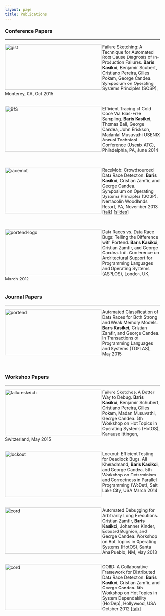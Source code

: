```yaml
---
layout: page
title: Publications
---
```


### Conference Papers
<hr>

<a href="http://dslab.epfl.ch/pubs/gist.pdf" title="gist"><img src="http://www.bariskasikci.net/gist.png" width="313" height="149" ALIGN="left" alt="gist"></a> 

<p class="publication">
Failure Sketching: A Technique for Automated Root Cause Diagnosis of In-Production Failures. <b>Baris Kasikci</b>, Benjamin Scubert, Cristiano Pereira, Gilles Pokam, George Candea. Symposium on Operating Systems Principles (SOSP), Monterey, CA, Oct 2015
<br>
<br>
</p>

<p>
<a href="http://dslab.epfl.ch/pubs/bfs.pdf" title="lcc by kasikci, on Flickr"><img src="http://www.bariskasikci.net/lcc.jpg" width="313" height="149" ALIGN="left" alt="BfS"></a>
</p>

<p class="publication">
Efficient Tracing of Cold Code Via Bias-Free Sampling. <b>Baris Kasikci</b>, Thomas Ball, George Candea, John Erickson, Madanlal Musuvathi  USENIX Annual Technical Conference (Usenix ATC), Philadelphia, PA, June 2014
<br>
<br>
<br>
</p>

<p>
<a href="http://dslab.epfl.ch/pubs/RaceMob.pdf" title="res by kasikci, on Flickr"><img src="http://farm6.staticflickr.com/5345/9192040357_18b3e16ba3_b.jpg" width="313" height="149" ALIGN="left" alt="racemob"></a> 
</p>

<p class="publication">
RaceMob: Crowdsourced Data Race Detection. <b>Baris Kasikci</b>, Cristian Zamfir, and George Candea. Symposium on Operating Systems Principles (SOSP), Nemacolin Woodlands Resort, PA, November 2013 [<a href="https://www.youtube.com/watch?v=yPpgtTdDzIk">talk</a>] [<a href= "http://sigops.org/sosp/sosp13/talks/kasikci_racemob_se08_03.pdf">slides</a>]
<br>
<br>
<br>
</p>

<p>
<a href="http://dslab.epfl.ch/pubs/portend.pdf" title="portend"><img src="http://bariskasikci.net/portend.png" width="313" height="149" ALIGN="left" alt="portend-logo"></a> 
</p>

<p class="publication">
Data Races vs. Data Race Bugs: Telling the Difference with Portend. <b>Baris Kasikci</b>, Cristian Zamfir, and George Candea. 
Intl. Conference on Architectural Support for Programming Languages and Operating Systems (ASPLOS), London, UK, March 2012
<br>
<br>
</p>

### Journal Papers
<hr>

<p>
<a href="http://dslab.epfl.ch/pubs/portend+.pdf" title="portend"><img src="http://www.bariskasikci.net/portend-plus.png" width="313" height="149" ALIGN="left" alt="portend"></a> 
</p>

<p class="publication">
Automated Classification of Data Races for Both Strong and Weak Memory Models. <b>Baris Kasikci</b>, Cristian Zamfir, and George Candea. In Transactions of Programming Languages and Systems (TOPLAS), May 2015
<br>
<br>
<br>
</p>

### Workshop Papers
<hr>

<p>
<a href="http://dslab.epfl.ch/pubs/failure-sketches.pdf" title="failuresketch"><img src="http://www.bariskasikci.net/fs.png" width="313" height="149" ALIGN="left" alt="failuresketch"></a> 
</p>

<p class="publication">
Failure Sketches: A Better Way to Debug. <b>Baris Kasikci</b>, Benjamin Schubert, Cristiano Pereira, Gilles Pokam, Madan Musuvathi, George Candea. 5th Workshop on Hot Topics in Operating Systems (HotOS), Kartause Ittingen, Switzerland, May 2015
<br>
<br>
</p>

<p>
<a href="http://dslab.epfl.ch/pubs/lockout.pdf" title="lockout"><img src="http://www.bariskasikci.net/lockout.png" width="313" height="149" ALIGN="left" alt="lockout"></a>
</p>

<p class="publication">
Lockout: Efficient Testing for Deadlock Bugs. Ali Kheradmand, <b>Baris Kasikci</b>, and George Candea. 5th Workshop on Determinism and Correctness in Parallel Programming (WoDet), Salt Lake City, USA March 2014
<br>
<br>
<br>
</p>

<p>
<a href="http://www.bariskasikci.net/RES.pdf" title="res by kasikci, on Flickr"><img src="http://farm9.staticflickr.com/8256/8661879081_72041ede40.jpg" width="313" height="149" ALIGN="left" alt="cord"></a> 
</p>

<p class="publication">
Automated Debugging for Arbitrarily Long Executions. Cristian Zamfir, <b>Baris Kasikci</b>, Johannes Kinder, Edouard Bugnion, and George Candea. Workshop on Hot Topics in Operating Systems (HotOS), Santa Ana Pueblo, NM, May 2013
<br>
<br>
</p>

<p>
<a href="http://www.bariskasikci.net/CoRD.pdf" title="cord by kasikci, on Flickr"><img src="http://www.bariskasikci.net/cord.png" width="313" height="149" ALIGN="left" alt="cord"></a> 
</p>

<p class="publication">
CORD: A Collaborative Framework for Distributed Data Race Detection. <b>Baris Kasikci</b>, Cristian Zamfir, and George Candea. 8th Workshop on Hot Topics in System Dependability (HotDep), Hollywood, USA October 2012 [<a href="https://www.youtube.com/watch?v=Q5JwF0q22LQ&feature=youtu.be">talk</a>]
</p>
